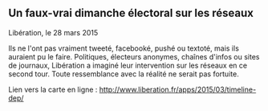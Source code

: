 ## Un faux-vrai dimanche électoral sur les réseaux
Libération, le 28 mars 2015

Ils ne l'ont pas vraiment tweeté, facebooké, pushé ou textoté, mais ils auraient pu le faire. Politiques, électeurs anonymes, chaînes d'infos ou sites de journaux, Libération a imaginé leur intervention sur les réseaux en ce second tour. Toute ressemblance avec la réalité ne serait pas fortuite.

Lien vers la carte en ligne : http://www.liberation.fr/apps/2015/03/timeline-dep/



